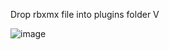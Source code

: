 Drop rbxmx file into plugins folder V


![image](https://github.com/cajunphoenix/Animation-Spoofer-V2/assets/39899968/f10c2d5a-5e71-4b2d-8311-236357d2b0f7)

